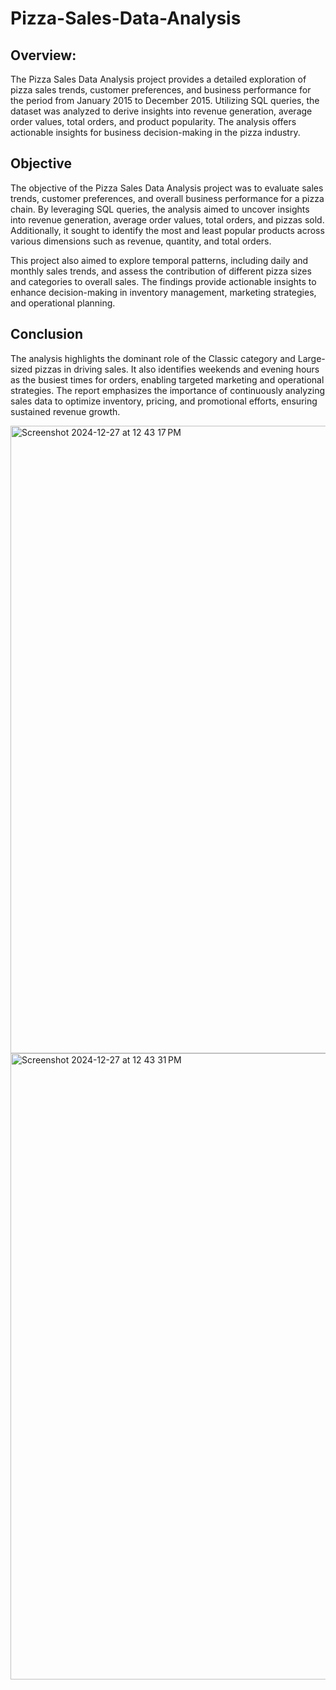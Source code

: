 # Pizza-Sales-Data-Analysis


## Overview:
The Pizza Sales Data Analysis project provides a detailed exploration of pizza sales trends, customer preferences, and business performance for the period from January 2015 to December 2015. Utilizing SQL queries, the dataset was analyzed to derive insights into revenue generation, average order values, total orders, and product popularity. The analysis offers actionable insights for business decision-making in the pizza industry.

## Objective
The objective of the Pizza Sales Data Analysis project was to evaluate sales trends, customer preferences, and overall business performance for a pizza chain. By leveraging SQL queries, the analysis aimed to uncover insights into revenue generation, average order values, total orders, and pizzas sold. Additionally, it sought to identify the most and least popular products across various dimensions such as revenue, quantity, and total orders.

This project also aimed to explore temporal patterns, including daily and monthly sales trends, and assess the contribution of different pizza sizes and categories to overall sales. The findings provide actionable insights to enhance decision-making in inventory management, marketing strategies, and operational planning.

## Conclusion
The analysis highlights the dominant role of the Classic category and Large-sized pizzas in driving sales. It also identifies weekends and evening hours as the busiest times for orders, enabling targeted marketing and operational strategies. The report emphasizes the importance of continuously analyzing sales data to optimize inventory, pricing, and promotional efforts, ensuring sustained revenue growth.

<img width="1004" alt="Screenshot 2024-12-27 at 12 43 17 PM" src="https://github.com/user-attachments/assets/dd8a7363-21db-4049-9d5e-0252814e4e85" />

<img width="1002" alt="Screenshot 2024-12-27 at 12 43 31 PM" src="https://github.com/user-attachments/assets/ee2ce7b9-619d-4bd2-9067-342eec4dfa11" />

